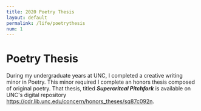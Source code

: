 ```yaml
---
title: 2020 Poetry Thesis
layout: default
permalink: /life/poetrythesis
num: 1
---
```


# Poetry Thesis

During my undergraduate years at UNC, I completed a creative writing minor in Poetry. This minor required I complete an honors thesis composed of original poetry. That thesis, titled ***Supercritcal Pitchfork*** is available on UNC's digital repository <https://cdr.lib.unc.edu/concern/honors_theses/sq87c092n>.




